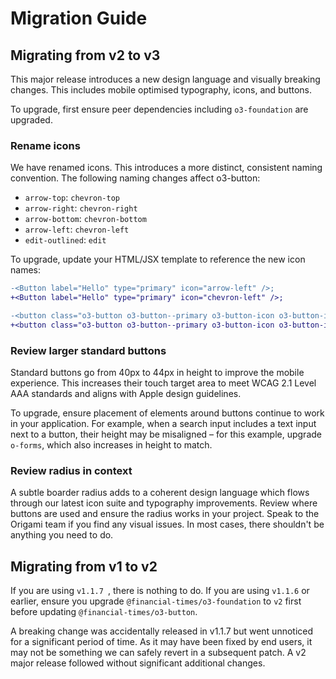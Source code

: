 # Migration Guide

## Migrating from v2 to v3

This major release introduces a new design language and visually breaking changes. This includes mobile optimised typography, icons, and buttons.

To upgrade, first ensure peer dependencies including `o3-foundation` are upgraded.

### Rename icons

We have renamed icons. This introduces a more distinct, consistent naming convention. The following naming changes affect o3-button:

- `arrow-top`: `chevron-top`
- `arrow-right`: `chevron-right`
- `arrow-bottom`: `chevron-bottom`
- `arrow-left`: `chevron-left`
- `edit-outlined`: `edit`

To upgrade, update your HTML/JSX template to reference the new icon names:

```diff
-<Button label="Hello" type="primary" icon="arrow-left" />;
+<Button label="Hello" type="primary" icon="chevron-left" />;
```

```diff
-<button class="o3-button o3-button--primary o3-button-icon o3-button-icon--arrow-left">Hello</button>
+<button class="o3-button o3-button--primary o3-button-icon o3-button-icon--chevron-left">Hello</button>
```

### Review larger standard buttons

Standard buttons go from 40px to 44px in height to improve the mobile experience. This increases their touch target area to meet WCAG 2.1 Level AAA standards and aligns with Apple design guidelines.

To upgrade, ensure placement of elements around buttons continue to work in your application. For example, when a search input includes a text input next to a button, their height may be misaligned – for this example, upgrade `o-forms`, which also increases in height to match.

### Review radius in context

A subtle boarder radius adds to a coherent design language which flows through our latest icon suite and typography improvements. Review where buttons are used and ensure the radius works in your project. Speak to the Origami team if you find any visual issues. In most cases, there shouldn't be anything you need to do.

## Migrating from v1 to v2

If you are using `v1.1.7 `, there is nothing to do. If you are using `v1.1.6` or earlier, ensure you upgrade `@financial-times/o3-foundation` to `v2` first before updating `@financial-times/o3-button`.

A breaking change was accidentally released in v1.1.7 but went unnoticed for a significant period of time. As it may have been fixed by end users, it may not be something we can safely revert in a subsequent patch. A v2 major release followed without significant additional changes.
